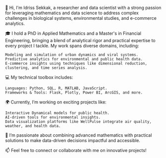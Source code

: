 👋 Hi, I'm Idriss Sekkak, a researcher and data scientist with a strong passion for leveraging mathematics and data science to address complex challenges in biological systems, environmental studies, and e-commerce analytics.

🎓 I hold a PhD in Applied Mathematics and a Master's in Financial Engineering, bringing a blend of analytical rigor and practical expertise to every project I tackle. My work spans diverse domains, including:

    Modeling and simulation of urban dynamics and viral systems.
    Predictive analytics for environmental and public health data.
    E-commerce insights using techniques like dimensional reduction, clustering, and time series analysis.

💻 My technical toolbox includes:

    Languages: Python, SQL, R, MATLAB, JavaScript.
    Frameworks & Tools: Flask, Plotly, Power BI, ArcGIS, and more.

🌍 Currently, I’m working on exciting projects like:

    Interactive Dynamical models for public health.
    AI-driven tools for environmental insights.
    Data visualization platforms like WellPulse integrate air quality, weather, and health data.

🚀 I’m passionate about combining advanced mathematics with practical solutions to make data-driven decisions impactful and accessible.

📫 Feel free to connect or collaborate with me on innovative projects!
